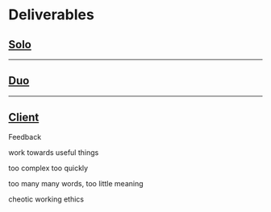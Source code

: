 
# Deliverables
## [Solo](../Projects/David%20and%20Goliath.md)



<hr/>

## [Duo](../Projects/ALND%20(duo%20project).md)



<hr/>

## [Client](../Projects/Client%20project.md)





Feedback

work towards useful things

too complex too quickly

too many many words, too little meaning

cheotic working ethics